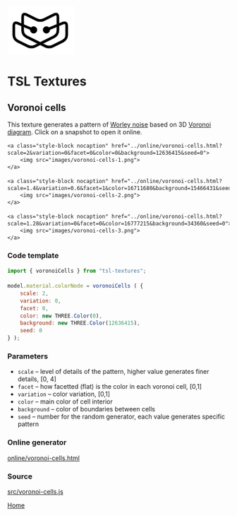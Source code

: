 <img class="logo" src="../assets/logo/logo.png">


# TSL Textures


## Voronoi cells

This texture generates a pattern of [Worley noise](https://en.wikipedia.org/wiki/Worley_noise) based on 3D
[Voronoi diagram](https://en.wikipedia.org/wiki/Voronoi_diagram).
Click on a snapshot to open it online.

<p class="gallery">

	<a class="style-block nocaption" href="../online/voronoi-cells.html?scale=2&variation=0&facet=0&color=0&background=12636415&seed=0">
		<img src="images/voronoi-cells-1.png">
	</a>

	<a class="style-block nocaption" href="../online/voronoi-cells.html?scale=1.4&variation=0.6&facet=1&color=16711680&background=15466431&seed=0">
		<img src="images/voronoi-cells-2.png">
	</a>

	<a class="style-block nocaption" href="../online/voronoi-cells.html?scale=1.28&variation=0&facet=0&color=16777215&background=34360&seed=0">
		<img src="images/voronoi-cells-3.png">
	</a>

</p>


### Code template

```js
import { voronoiCells } from "tsl-textures";

model.material.colorNode = voronoiCells ( {
	scale: 2,
	variation: 0,
	facet: 0,
	color: new THREE.Color(0),
	background: new THREE.Color(12636415),
	seed: 0
} );
```


### Parameters

* `scale` &ndash; level of details of the pattern, higher value generates finer details, [0, 4]
* `facet` &ndash; how facetted (flat) is the color in each voronoi cell, [0,1]
* `variation` &ndash; color variation, [0,1]
* `color` &ndash; main color of cell interior
* `background` &ndash; color of boundaries between cells
* `seed` &ndash; number for the random generator, each value generates specific pattern


### Online generator

[online/voronoi-cells.html](../online/voronoi-cells.html)


### Source

[src/voronoi-cells.js](https://github.com/boytchev/tsl-textures/blob/main/src/voronoi-cells.js)


		
<div class="footnote">
	<a href="../">Home</a>
</div>